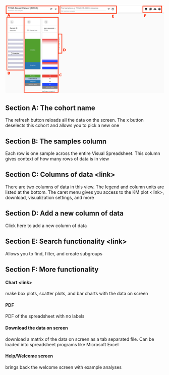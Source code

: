 ## ![](/assets/VisualSpreadsheet.png)

## Section A: The cohort name

The refresh button reloads all the data on the screen. The x button deselects this cohort and allows you to pick a new one

## Section B: The samples column

Each row is one sample across the entire Visual Spreadsheet. This column gives context of how many rows of data is in view

## Section C: Columns of data &lt;link&gt;

There are two columns of data in this view. The legend and column units are listed at the bottom. The caret menu gives you access to the KM plot &lt;link&gt;, download, visualization settings, and more

## Section D: Add a new column of data

Click here to add a new column of data

## Section E: Search functionality &lt;link&gt;

Allows you to find, filter, and create subgroups

## Section F: More functionality

#### Chart &lt;link&gt;

make box plots, scatter plots, and bar charts with the data on screen

#### PDF

PDF of the spreadsheet with no labels

#### Download the data on screen

download a matrix of the data on screen as a tab separated file. Can be loaded into spreadsheet programs like Microsoft Excel

#### Help/Welcome screen

brings back the welcome screen with example analyses

